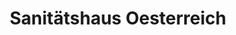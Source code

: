 ---
title: "Sanitätshaus Oesterreich"
url: /halle-saale/sanitaetshaus-oesterreich/
shop: Sanitätshaus
---